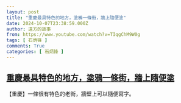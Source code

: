 ```yaml
---
layout: post
title: "重慶最具特色的地方，塗鴉一條街，牆上隨便塗"
date: 2024-10-07T23:38:59.000Z
author: 遠方的故事
from: https://www.youtube.com/watch?v=TIqgChM9W0g
tags: [ 石炳锋 ]
comments: True
categories: [ 石炳锋 ]
---
```

<!--1728344339000-->
[重慶最具特色的地方，塗鴉一條街，牆上隨便塗](https://www.youtube.com/watch?v=TIqgChM9W0g)
------

<div>
【重慶】一條很有特色的老街，牆壁上可以隨便寫字。
</div>
